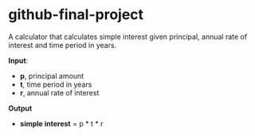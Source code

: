 # github-final-project
A calculator that calculates simple interest given principal, annual rate of interest and time period in years.

**Input**:
   - **p**, principal amount
   - **t**, time period in years
   - **r**, annual rate of interest
   
**Output**
   - **simple interest** = p * t * r
